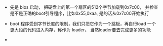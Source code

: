 + 先是 bios 启动， 把硬盘上的第一个扇区的512个字节加载到0x7c00， 并检查是不是正确的boot引导程序，比如0x55,0xaa, 是的话从0x7c00开始执行

+ boot 程序受到字节长度的限制，我们只把它作为一个跳板，再自行load 一个更大段的代码进入内存，称作为 loader， 当然loader要去完成更多的功能

+ 